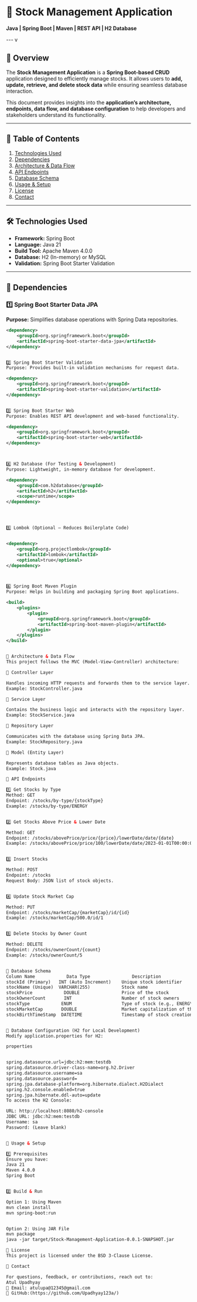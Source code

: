 # 📌 Stock Management Application  
**Java | Spring Boot | Maven | REST API | H2 Database**  

---         v
## 📖 Overview  
The **Stock Management Application** is a **Spring Boot-based CRUD** application designed to efficiently manage stocks. It allows users to **add, update, retrieve, and delete stock data** while ensuring seamless database interaction.  

This document provides insights into the **application’s architecture, endpoints, data flow, and database configuration** to help developers and stakeholders understand its functionality.  

---

## 📌 Table of Contents  
1. [Technologies Used](#-technologies-used)  
2. [Dependencies](#-dependencies)  
3. [Architecture & Data Flow](#-architecture--data-flow)  
4. [API Endpoints](#-api-endpoints)  
5. [Database Schema](#-database-schema)  
6. [Usage & Setup](#-usage--setup)  
7. [License](#-license)  
8. [Contact](#-contact)  

---

## 🛠 Technologies Used  
- **Framework:** Spring Boot  
- **Language:** Java 21  
- **Build Tool:** Apache Maven 4.0.0  
- **Database:** H2 (In-memory) or MySQL  
- **Validation:** Spring Boot Starter Validation  

---

## 📌 Dependencies  

### 1️⃣ Spring Boot Starter Data JPA  
**Purpose:** Simplifies database operations with Spring Data repositories.  
```xml
<dependency>
    <groupId>org.springframework.boot</groupId>
    <artifactId>spring-boot-starter-data-jpa</artifactId>
</dependency>


2️⃣ Spring Boot Starter Validation
Purpose: Provides built-in validation mechanisms for request data.

<dependency>
    <groupId>org.springframework.boot</groupId>
    <artifactId>spring-boot-starter-validation</artifactId>
</dependency>


3️⃣ Spring Boot Starter Web
Purpose: Enables REST API development and web-based functionality.

<dependency>
    <groupId>org.springframework.boot</groupId>
    <artifactId>spring-boot-starter-web</artifactId>
</dependency>



4️⃣ H2 Database (For Testing & Development)
Purpose: Lightweight, in-memory database for development.

<dependency>
    <groupId>com.h2database</groupId>
    <artifactId>h2</artifactId>
    <scope>runtime</scope>
</dependency>




5️⃣ Lombok (Optional – Reduces Boilerplate Code)


<dependency>
    <groupId>org.projectlombok</groupId>
    <artifactId>lombok</artifactId>
    <optional>true</optional>
</dependency>



6️⃣ Spring Boot Maven Plugin
Purpose: Helps in building and packaging Spring Boot applications.

<build>
    <plugins>
        <plugin>
            <groupId>org.springframework.boot</groupId>
            <artifactId>spring-boot-maven-plugin</artifactId>
        </plugin>
    </plugins>
</build>


📌 Architecture & Data Flow
This project follows the MVC (Model-View-Controller) architecture:

📌 Controller Layer

Handles incoming HTTP requests and forwards them to the service layer.
Example: StockController.java

📌 Service Layer

Contains the business logic and interacts with the repository layer.
Example: StockService.java

📌 Repository Layer

Communicates with the database using Spring Data JPA.
Example: StockRepository.java

📌 Model (Entity Layer)

Represents database tables as Java objects.
Example: Stock.java

📌 API Endpoints

1️⃣ Get Stocks by Type
Method: GET
Endpoint: /stocks/by-type/{stockType}
Example: /stocks/by-type/ENERGY


2️⃣ Get Stocks Above Price & Lower Date

Method: GET
Endpoint: /stocks/abovePrice/price/{price}/lowerDate/date/{date}
Example: /stocks/abovePrice/price/100/lowerDate/date/2023-01-01T00:00:00


3️⃣ Insert Stocks

Method: POST
Endpoint: /stocks
Request Body: JSON list of stock objects.


4️⃣ Update Stock Market Cap

Method: PUT
Endpoint: /stocks/marketCap/{marketCap}/id/{id}
Example: /stocks/marketCap/500.0/id/1


5️⃣ Delete Stocks by Owner Count

Method: DELETE
Endpoint: /stocks/ownerCount/{count}
Example: /stocks/ownerCount/5


📌 Database Schema
Column Name	           Data Type	            Description
stockId (Primary)	INT (Auto Increment)	Unique stock identifier
stockName (Unique)	VARCHAR(255)	        Stock name
stockPrice	          DOUBLE	            Price of the stock
stockOwnerCount	      INT	                Number of stock owners
stockType	         ENUM	                Type of stock (e.g., ENERGY, TECH)
stockMarketCap	     DOUBLE	                Market capitalization of the stock
stockBirthTimeStamp	 DATETIME	            Timestamp of stock creation


📌 Database Configuration (H2 for Local Development)
Modify application.properties for H2:

properties


spring.datasource.url=jdbc:h2:mem:testdb
spring.datasource.driver-class-name=org.h2.Driver
spring.datasource.username=sa
spring.datasource.password=
spring.jpa.database-platform=org.hibernate.dialect.H2Dialect
spring.h2.console.enabled=true
spring.jpa.hibernate.ddl-auto=update
To access the H2 Console:

URL: http://localhost:8080/h2-console
JDBC URL: jdbc:h2:mem:testdb
Username: sa
Password: (Leave blank)


📌 Usage & Setup

1️⃣ Prerequisites
Ensure you have:
Java 21
Maven 4.0.0
Spring Boot


2️⃣ Build & Run

Option 1: Using Maven
mvn clean install
mvn spring-boot:run


Option 2: Using JAR File
mvn package
java -jar target/Stock-Management-Application-0.0.1-SNAPSHOT.jar

📌 License
This project is licensed under the BSD 3-Clause License.

📌 Contact

For questions, feedback, or contributions, reach out to:
Atul Upadhyay
📧 Email: atulupa@12345@gmail.com
🔗 GitHub:(https://github.com/Upadhyay123a/)

